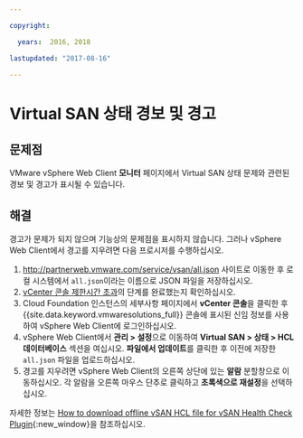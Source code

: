 ```yaml
---

copyright:

  years:  2016, 2018

lastupdated: "2017-08-16"

---
```


# Virtual SAN 상태 경보 및 경고

## 문제점
VMware vSphere Web Client **모니터** 페이지에서 Virtual SAN 상태 문제와 관련된 경보 및 경고가 표시될 수 있습니다.

## 해결
경고가 문제가 되지 않으며 기능상의 문제점을 표시하지 않습니다. 그러나 vSphere Web Client에서 경고를 지우려면
다음 프로시저를 수행하십시오.

1. http://partnerweb.vmware.com/service/vsan/all.json 사이트로 이동한 후 로컬 시스템에서 `all.json`이라는 이름으로 JSON 파일을 저장하십시오.
2. [vCenter 콘솔 제한시간 초과](trbl_timeout_vc_console.html)의 단계를 완료했는지 확인하십시오.
3. Cloud Foundation 인스턴스의 세부사항 페이지에서 **vCenter 콘솔**을 클릭한 후 {{site.data.keyword.vmwaresolutions_full}} 콘솔에 표시된 신임 정보를 사용하여 vSphere Web Client에 로그인하십시오.
4. vSphere Web Client에서 **관리 > 설정**으로 이동하여 **Virtual SAN > 상태 > HCL 데이터베이스** 섹션을 여십시오. **파일에서 업데이트**를 클릭한 후 이전에 저장한 `all.json` 파일을 업로드하십시오.
5. 경고를 지우려면 vSphere Web Client의 오른쪽 상단에 있는 **알람** 분할창으로 이동하십시오. 각 알람을 오른쪽 마우스 단추로 클릭하고 **초록색으로 재설정**을 선택하십시오.

자세한 정보는 [How to download offline vSAN HCL file for vSAN Health Check Plugin](http://www.virtuallyghetto.com/2015/05/how-to-download-offline-vsan-hcl-file-for-vsan-health-check-plugin.html){:new_window}을 참조하십시오.
